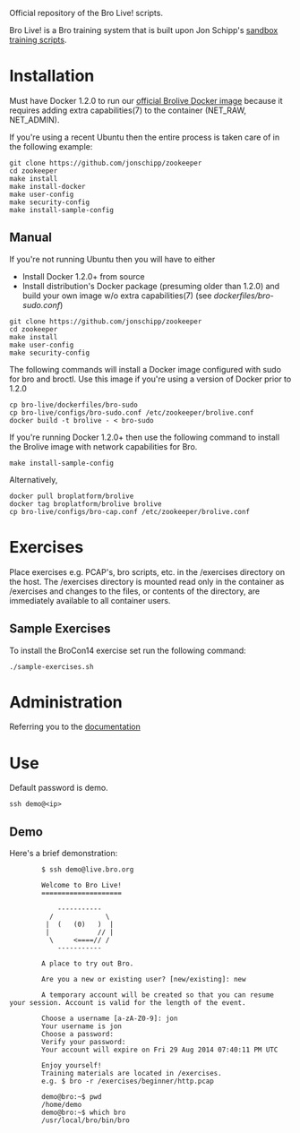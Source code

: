 Official repository of the Bro Live! scripts.

Bro Live! is a Bro training system that is built upon Jon Schipp's [sandbox training scripts](https://github.com/jonschipp/zookeeper).

# Installation

Must have Docker 1.2.0 to run our [official Brolive Docker image](https://registry.hub.docker.com/u/broplatform/brolive/) because it requires adding extra capabilities(7)
to the container (NET_RAW, NET_ADMIN).

If you're using a recent Ubuntu then the entire process is taken care of in the following example:
```shell
git clone https://github.com/jonschipp/zookeeper
cd zookeeper
make install
make install-docker
make user-config
make security-config
make install-sample-config
```

## Manual

If you're not running Ubuntu then you will have to either
* Install Docker 1.2.0+ from source
* Install distribution's Docker package (presuming older than 1.2.0) and build your own image w/o extra capabilities(7) (see *dockerfiles/bro-sudo.conf*)

```shell
git clone https://github.com/jonschipp/zookeeper
cd zookeeper
make install
make user-config
make security-config
```

The following commands will install a Docker image configured with sudo for bro and broctl.
Use this image if you're using a version of Docker prior to 1.2.0
```shell
cp bro-live/dockerfiles/bro-sudo
cp bro-live/configs/bro-sudo.conf /etc/zookeeper/brolive.conf
docker build -t brolive - < bro-sudo
```

If you're running Docker 1.2.0+ then use the following command to install the Brolive image with network capabilities for Bro.
```shell
make install-sample-config
```

Alternatively,
```shell
docker pull broplatform/brolive
docker tag broplatform/brolive brolive
cp bro-live/configs/bro-cap.conf /etc/zookeeper/brolive.conf
```

# Exercises

Place exercises e.g. PCAP's, bro scripts, etc. in the /exercises directory on the host.
The /exercises directory is mounted read only in the container as /exercises and changes
to the files, or contents of the directory, are immediately available to all container users.

## Sample Exercises

To install the BroCon14 exercise set run the following command:
```shell
./sample-exercises.sh
```

# Administration

Referring you to the [documentation](https://github.com/jonschipp/zookeeper/blob/master/README.md)

# Use

Default password is demo.

```shell
ssh demo@<ip>
```

## Demo

Here's a brief demonstration:

```
        $ ssh demo@live.bro.org

        Welcome to Bro Live!
        ====================

            -----------
          /             \
         |  (   (0)   )  |
         |            // |
          \     <====// /
            -----------

        A place to try out Bro. 

        Are you a new or existing user? [new/existing]: new
        
        A temporary account will be created so that you can resume your session. Account is valid for the length of the event.
        
        Choose a username [a-zA-Z0-9]: jon
        Your username is jon
        Choose a password: 
        Verify your password: 
        Your account will expire on Fri 29 Aug 2014 07:40:11 PM UTC
        
        Enjoy yourself!
        Training materials are located in /exercises.
        e.g. $ bro -r /exercises/beginner/http.pcap
        
        demo@bro:~$ pwd
        /home/demo
        demo@bro:~$ which bro
        /usr/local/bro/bin/bro
```
